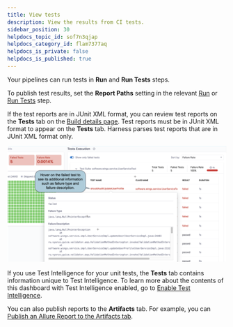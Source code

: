 ```yaml
---
title: View tests
description: View the results from CI tests.
sidebar_position: 30
helpdocs_topic_id: sof7n3qjap
helpdocs_category_id: flam7377aq
helpdocs_is_private: false
helpdocs_is_published: true
---
```


Your pipelines can run tests in **Run** and **Run Tests** steps.

To publish test results, set the **Report Paths** setting in the relevant [Run](../../ci-technical-reference/run-step-settings.md) or [Run Tests](../../ci-technical-reference/configure-run-tests-step-settings.md) step.

If the test reports are in JUnit XML format, you can review test reports on the **Tests** tab on the [Build details page](../view-your-builds/viewing-builds.md). Test reports must be in JUnit XML format to appear on the **Tests** tab. Harness parses test reports that are in JUnit XML format only.

![](./static/viewing-tests-533.png)

If you use Test Intelligence for your unit tests, the **Tests** tab contains information unique to Test Intelligence. To learn more about the contents of this dashboard with Test Intelligence enabled, go to [Enable Test Intelligence](./set-up-test-intelligence.md).

You can also publish reports to the **Artifacts** tab. For example, you can [Publish an Allure Report to the Artifacts tab](/tutorials/build-code/ci-publish-allure-report).
